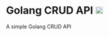 <link
      rel="stylesheet"
      href="https://cdnjs.cloudflare.com/ajax/libs/font-awesome/6.0.0-beta2/css/all.min.css"
      integrity="sha512-YWzhKL2whUzgiheMoBFwW8CKV4qpHQAEuvilg9FAn5VJUDwKZZxkJNuGM4XkWuk94WCrrwslk8yWNGmY1EduTA=="
      crossorigin="anonymous"
      referrerpolicy="no-referrer"
    />


<br>

# Golang CRUD API <span style='font-size:30px;'> <img height="20" class="mx-1" id="logo-img" src="./images/icons/shop-solid.svg" alt=""></span> 
A simple Golang CRUD API

<br>